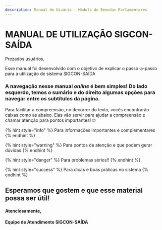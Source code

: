 ```yaml
---
description: Manual do Usuário - Módulo de Emendas Parlamentares
---
```


# MANUAL DE UTILIZAÇÃO SIGCON-SAÍDA

Prezados usuários,

Esse manual foi desenvolvido com o objetivo de explicar o passo-a-passo para a utilização do sistema  SIGCON-SAÍDA

### A navegação nesse manual _online_ é bem simples! Do lado esquerdo, temos o sumário e do direito algumas opções para navegar entre os subtítulos da página.

Para facilitar a compreensão, no decorrer do texto, vocês encontrarão caixas como as abaixo. Elas vão servir para ajudar a compreensão e chamar atenção para pontos importantes! 🤓 

{% hint style="info" %}
Para informações importantes e complementares
{% endhint %}

{% hint style="warning" %}
Para pontos de atenção e que podem gerar dúvidas
{% endhint %}

{% hint style="danger" %}
Para problemas sérios!!
{% endhint %}

{% hint style="success" %}
Para dicas e boas práticas no sistema
{% endhint %}

## Esperamos que gostem e que esse material possa ser útil!

#### Atenciosamente, 

#### Equipe de Atendimento SIGCON-SAÍDA



